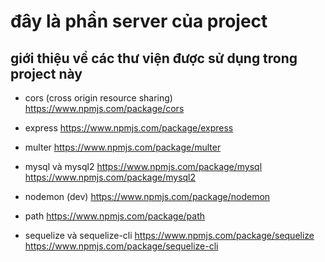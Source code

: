 # đây là phần server của project

## giới thiệu về các thư viện được sử dụng trong project này
- cors (cross origin resource sharing)
https://www.npmjs.com/package/cors

- express
https://www.npmjs.com/package/express

- multer
https://www.npmjs.com/package/multer

- mysql và mysql2
https://www.npmjs.com/package/mysql
https://www.npmjs.com/package/mysql2

- nodemon (dev)
https://www.npmjs.com/package/nodemon

- path
https://www.npmjs.com/package/path

- sequelize và sequelize-cli
https://www.npmjs.com/package/sequelize
https://www.npmjs.com/package/sequelize-cli